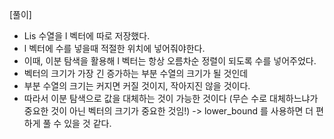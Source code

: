 [풀이]
- Lis 수열을 l 벡터에 따로 저장했다.
- l 벡터에 수를 넣을때 적절한 위치에 넣어줘야한다.
- 이때, 이분 탐색을 활용해 l 벡터는 항상 오름차순 정렬이 되도록 수를 넣어주었다.
- 벡터의 크기가 가장 긴 증가하는 부분 수열의 크기가 될 것인데
- 부분 수열의 크기는 커지면 커질 것이지, 작아지진 않을 것이다.
- 따라서 이분 탐색으로 값을 대체하는 것이 가능한 것이다 (무슨 수로 대체하느냐가 중요한 것이 아닌 벡터의 크기가 중요한 것임!)
-> lower_bound 를 사용하면 더 편하게 풀 수 있을 것 같다.